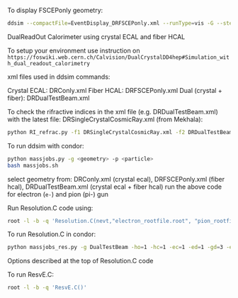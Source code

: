 To display FSCEPonly geometry: 

```bash
ddsim --compactFile=EventDisplay_DRFSCEPonly.xml --runType=vis -G --steeringFile SCEPCALsteering.py --outputFile=out.root --part.userParticleHandler= -G --gun.position="0.,0.,0.0*cm" --gun.direction "0.,0.,1.0" --gun.energy "20 * GeV" --gun.particle="e-" -N 1
```

DualReadOut Calorimeter using crystal ECAL and fiber HCAL

To setup your environment use instruction on `https://foswiki.web.cern.ch/Calvision/DualCrystalDD4hep#Simulation_with_dual_readout_calorimetry`

xml files used in ddsim commands:

Crystal ECAL: DRConly.xml
Fiber HCAL: DRFSCEPonly.xml
Dual (crystal + fiber): DRDualTestBeam.xml

To check the rifractive indices in the xml file (e.g. DRDualTestBeam.xml) with the latest file: DRSingleCrystalCosmicRay.xml (from Mekhala):

```bash
python RI_refrac.py -f1 DRSingleCrystalCosmicRay.xml -f2 DRDualTestBeam.xml
```

To run ddsim with condor:

```bash
python massjobs.py -g <geometry> -p <particle>
bash massjobs.sh
```

select geometry from: DRConly.xml (crystal ecal), DRFSCEPonly.xml (fiber hcal), DRDualTestBeam.xml (crystal ecal + fiber hcal)
run the above code for electron (`e-`) and pion (pi-) gun

Run Resolution.C code using:

```bash
root -l -b -q 'Resolution.C(nevt,"electron_rootfile.root", "pion_rootfile.root","hcalonly_rootfile.root",energy,doecal,dohcal,doedge,gendet,hcaltype,"output.root","ECALleaf","HCALleaf")'
```
To run Resolution.C in condor:

```bash
python massjobs_res.py -g DualTestBeam -ho=1 -hc=1 -ec=1 -ed=1 -gd=3 -e=1
```

Options described at the top of Resolution.C code

To run ResvE.C:

```bash
root -l -b -q 'ResvE.C()'
```
